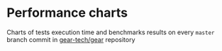 # Performance charts

Charts of tests execution time and benchmarks results on every `master` branch commit in [gear-tech/gear](https://github.com/gear-tech/gear) repository
